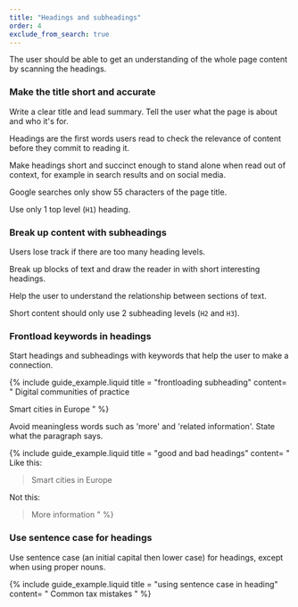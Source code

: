 ```yaml
---
title: "Headings and subheadings"
order: 4
exclude_from_search: true
---
```


The user should be able to get an understanding of the whole page content by scanning the headings.

### Make the title short and accurate

Write a clear title and lead summary. Tell the user what the page is about and who it's for.

Headings are the first words users read to check the relevance of content before they commit to reading it.

Make headings short and succinct enough to stand alone when read out of context, for example in search results and on social media.

Google searches only show 55 characters of the page title.

Use only 1 top level (`H1`) heading.

### Break up content with subheadings

Users lose track if there are too many heading levels.

Break up blocks of text and draw the reader in with short interesting headings.

Help the user to understand the relationship between sections of text.

Short content should only use 2 subheading levels (`H2` and `H3`).

### Frontload keywords in headings

Start headings and subheadings with keywords that help the user to make a connection.

{% include guide_example.liquid
  title = "frontloading subheading"
  content= "
Digital communities of practice

Smart cities in Europe
"
%}

Avoid meaningless words such as 'more' and 'related information'. State what the paragraph says.

{% include guide_example.liquid
  title = "good and bad headings"
  content= "
Like this:

> Smart cities in Europe

Not this:

> More information
"
%}

### Use sentence case for headings

Use sentence case (an initial capital then lower case) for headings, except when using proper nouns.

{% include guide_example.liquid
  title = "using sentence case in heading"
  content= "
Common tax mistakes
"
%}
